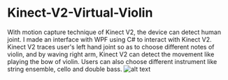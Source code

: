 # Kinect-V2-Virtual-Violin
With motion capture technique of Kinect V2, the device can detect human joint. I made an interface with WPF using C# to interact with Kinect V2. Kinect V2 traces user's left hand joint so as to choose different notes of violin, and by waving right arm, Kinect V2 can detect the movement like playing the bow of violin. Users can also choose different instrument like string ensemble, cello and double bass.
![alt text](https://imgur.com/IbHKNEB)
